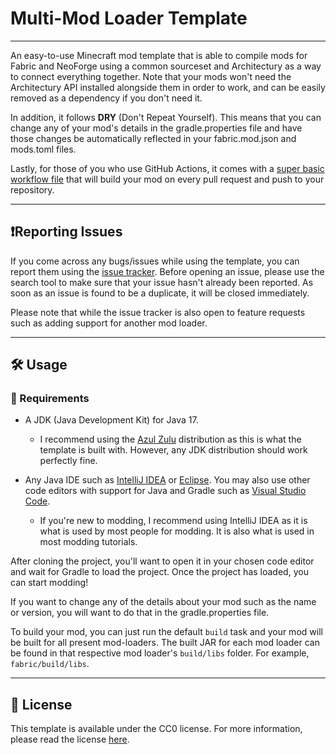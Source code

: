 # Multi-Mod Loader Template

---

An easy-to-use Minecraft mod template that is able to compile mods for Fabric and NeoForge using a common sourceset and Architectury as a way to connect everything together. Note that your mods won't need the Architectury API installed alongside them in order to work, and can be easily removed as a dependency if you don't need it.

In addition, it follows **DRY** (Don't Repeat Yourself). This means that you can change any of your mod's details in the gradle.properties file and have those changes be automatically reflected in your fabric.mod.json and mods.toml files.

Lastly, for those of you who use GitHub Actions, it comes with a [super basic workflow file](https://github.com/Ayydxn/Multi-ModLoaderTemplate/blob/master/.github/workflows/build.yml) that will build your mod on every pull request and push to your repository.

---

## ❗Reporting Issues

If you come across any bugs/issues while using the template, you can report them using the [issue tracker](https://github.com/Ayydxn/Multi-ModLoaderTemplate/issues). Before opening an issue, please use the search tool to make sure that your issue hasn't already been reported. As soon as an issue is found to be a duplicate, it will be closed immediately.

Please note that while the issue tracker is also open to feature requests such as adding support for another mod loader.

---

## 🛠️ Usage

### 📃 Requirements

- A JDK (Java Development Kit) for Java 17.
  - I recommend using the [Azul Zulu]() distribution as this is what the template is built with. However, any JDK distribution should work perfectly fine.

- Any Java IDE such as [IntelliJ IDEA](https://www.jetbrains.com/idea/) or [Eclipse](https://www.eclipse.org/ide/). You may also use other code editors with support for Java and Gradle such as [Visual Studio Code](https://code.visualstudio.com/).
  - If you're new to modding, I recommend using IntelliJ IDEA as it is what is used by most people for modding. It is also what is used in most modding tutorials.

After cloning the project, you'll want to open it in your chosen code editor and wait for Gradle to load the project. Once the project has loaded, you can start modding!

If you want to change any of the details about your mod such as the name or version, you will want to do that in the gradle.properties file. 

To build your mod, you can just run the default `build` task and your mod will be built for all present mod-loaders. The built JAR for each mod loader can be found in that respective mod loader's `build/libs` folder. For example, `fabric/build/libs`.

---

## 📄 License

This template is available under the CC0 license. For more information, please read the license [here](). 